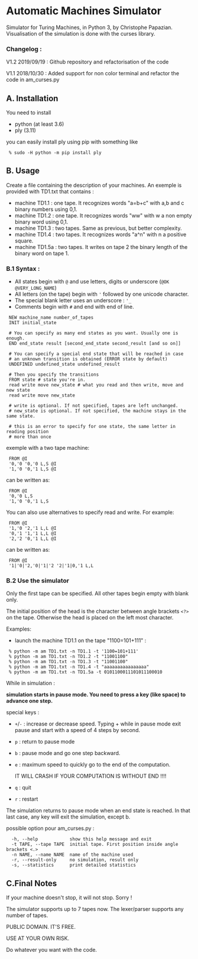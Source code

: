 # Automatic Machines Simulator

Simulator for Turing Machines, in Python 3, by Christophe Papazian.
Visualisation of the simulation is done with the curses library.

### Changelog :
V1.2 2019/09/19 : Github repository and refactorisation of the code

V1.1 2018/10/30 : Added support for non color terminal and
                  refactor the code in am_curses.py

## A. Installation
You need to install
 - python (at least 3.6)
 - ply (3.11)

 you can easily install ply using pip with something like
```
 % sudo -H python -m pip install ply
```
## B. Usage

 Create a file containing the description of your machines.
 An exemple is provided with TD1.txt that contains :
  - machine TD1.1 : one tape. It recognizes words "a=b+c"
    with a,b and c binary numbers using 0,1.
  - machine TD1.2 : one tape. It recognizes words "ww"
    with w a non empty binary word using 0,1.
  - machine TD1.3 : two tapes. Same as previous, but better complexity.
  - machine TD1.4 : two tapes. It recognizes words "a^n" with
    n a positive square.
  - machine TD1.5a : two tapes. It writes on tape 2 the binary length of
    the binary word on tape 1.

### B.1 Syntax :
 - All states begin with `@` and use letters, digits or underscore (`@OK` `@VERY_LONG_NAME`)
 - All letters (on the tape) begin with `'` followed by one unicode character.
 - The special blank letter uses an underscore : `'_`
 - Comments begin with `#` and end with end of line.

```
 NEW machine_name number_of_tapes
 INIT initial_state
 
 # You can specify as many end states as you want. Usually one is enough.
 END end_state result [second_end_state second_result [and so on]]
 
 # You can specify a special end state that will be reached in case
 # an unknown transition is obtained (ERROR state by default)
 UNDEFINED undefined_state undefined_result
 
 # Then you specify the transitions
 FROM state # state you're in.
 read write move new_state # what you read and then write, move and new state
 read write move new_state
 
 # write is optional. If not specified, tapes are left unchanged.
 # new_state is optional. If not specified, the machine stays in the same state.

 # this is an error to specify for one state, the same letter in reading position
 # more than once
```

 exemple with a two tape machine:
```
 FROM @I
 '0,'0 '0,'0 L,S @I
 '1,'0 '0,'1 L,S @I
```
 can be written as:
```
 FROM @I
 '0,'0 L,S
 '1,'0 '0,'1 L,S
```
 You can also use alternatives to specify read and write.  For example:
```
 FROM @I
 '1,'0 '2,'1 L,L @I
 '0,'1 '1,'1 L,L @I
 '2,'2 '0,'1 L,L @I
```
 can be written as:
```
 FROM @I
 '1|'0|'2,'0|'1|'2 '2|'1|0,'1 L,L
```

### B.2 Use the simulator
 Only the first tape can be specified. All other tapes begin empty with blank only.

 The initial position of the head is the character between angle brackets  `<?>` on the tape. 
 Otherwise the head is placed on the left most character.

 Examples:
 - launch the machine TD1.1 on the tape "1100=101+111" :
```
 % python -m am TD1.txt -n TD1.1 -t '1100=101+111'
 % python -m am TD1.txt -n TD1.2 -t "11001100"
 % python -m am TD1.txt -n TD1.3 -t "11001100"
 % python -m am TD1.txt -n TD1.4 -t "aaaaaaaaaaaaaaaa"
 % python -m am TD1.txt -n TD1.5a -t 0101100011101011100010
```

 While in simulation :

 **simulation starts in pause mode. You need to press a key (like space) to advance one step.**

 special keys :
 - `+`/`-` : increase or decrease speed. Typing + while in pause mode exit pause and start
     with a speed of 4 steps by second.
 - `p` : return to pause mode
 - `b` : pause mode and go one step backward.
 - `e` : maximum speed to quickly go to the end of the computation.

      IT WILL CRASH IF YOUR COMPUTATION IS WITHOUT END !!!!
 - `q` : quit
 - `r` : restart

 The simulation returns to pause mode when an end state is reached.
 In that last case, any key will exit the simulation, except b.

 possible option pour am_curses.py :
```
  -h, --help            show this help message and exit
  -t TAPE, --tape TAPE  initial tape. First position inside angle brackets <.>
  -n NAME, --name NAME  name of the machine used
  -r, --result-only     no simulation, result only
  -s, --statistics      print detailed statistics
```

 ## C.Final Notes
  If your machine doesn't stop, it will not stop. Sorry !

  The simulator supports up to 7 tapes now. The lexer/parser supports any number of tapes.

  PUBLIC DOMAIN. IT'S FREE.
  
  USE AT YOUR OWN RISK.

  Do whatever you want with the code.
